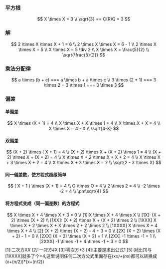 ### 平方根

$$
X \times X = 3
\\
\sqrt{3} == C(R)Q = 3
$$

### 解
$$
2 \times X \times X + 1 = 6
\\
2 \times X \times X = 6 - 1
\\ 
2 \times X \times X = 5
\\
X \times X = 5 \div 2
\\
X \times X = \frac{5}{2}
\\
\sqrt{\frac{5}{2}}
$$

### 乘法分配律

$$
a \times (b + c) === a \times b + a \times c
\\
3 \times (2 + 1) ===  3 \times 2 + 3 \times 1  === 3 \times 3  
$$


### 偏差

#### 单偏差
$$
X \times (X + 1) = 4 
\\ X \times X + X \times 1 = 4 
\\ X \times X + X = 4
\\ X \times X = 4 - X
\\ \sqrt{4-X}
$$
#### 双偏差
$$
(X + 2) \times ( X + 1) = 4
\\
(X + 2) \times X + (X + 2) \times 1 = 4
\\
(X + 2) \times X + (X + 2) = 4
\\
X \times X + 2 \times X + X + 2 = 4
\\
X \times X + 3 \times X + 2 = 4
\\
X \times X + 3 \times X = 2
\\
\sqrt{2 - 3 \times X}
$$


#### 同一偏差数，使方程式超级简单
$$
( X + 1 ) \times (X + 1) = 4
\\
O \times O = 4
\\ 
2 \times 2 = 4
\\
-2 \times -2 = 4    
\\
\pm\sqrt{4}
$$

#### 将方程式变成（同一偏差数）的方程式
$$
X \times X + 4 \times X + 3 = 0
\\
[1]:X \times X + 4 \times X
\\
[1X]: (X + 2) \times (X + 2) 
\\
[1XX]: (X + 2) \times X + (X + 2) \times 2
\\
[1XXX] X \times X + 2 \times X + X \times 2 + 2 \times 2
\\
[1XXXX] X \times X + 4 \times X + 4
\\
[2] (X + 2) \times (X + 2) - 4 + 3 = 0
\\
[2X] (X + 2) \times (X + 2) - 1 = 0
\\
[2XX] (X + 2) \times (X + 2) = 1
\\
[2XX] -1 \times -1 = 1 
\\
[2XXX] -1 \times -1 + 4 \times -1 + 3 = 0
$$
[1]:二次方X*X
[2]:一次方4*X
[3]:零次方+3
[4]:主要是求出公式1
[5]:对比[1]与[1XXXX]就多了个+4,这里说明任何二次方公式里面存在(x*x)+(n*x)都可以转换成(x+(n/2))*(x+(n/2))

